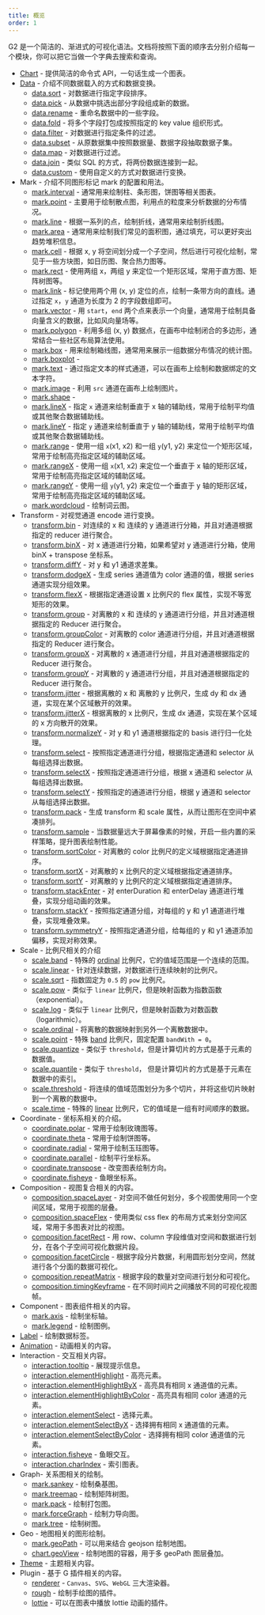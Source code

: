 ```yaml
---
title: 概览
order: 1
---
```


G2 是一个简洁的、渐进式的可视化语法。文档将按照下面的顺序去分别介绍每一个模块，你可以把它当做一个字典去搜索和查询。

- [Chart](./chart) - 提供简洁的命令式 API，一句话生成一个图表。
- [Data](/api/data/overview) - 介绍不同数据载入的方式和数据变换。
  - [data.sort](/api/data/sort) - 对数据进行指定字段排序。
  - [data.pick](/api/data/pick) - 从数据中挑选出部分字段组成新的数据。
  - [data.rename](/api/data/rename) - 重命名数据中的一些字段。
  - [data.fold](/api/data/fold) - 将多个字段打包成按照指定的 key value 组织形式。
  - [data.filter](/api/data/filter) - 对数据进行指定条件的过滤。
  - [data.subset](/api/data/subset) - 从原数据集中按照数据量、数据字段抽取数据子集。
  - [data.map](/api/data/map) - 对数据进行过滤。
  - [data.join](/api/data/join) - 类似 SQL 的方式，将两份数据连接到一起。
  - [data.custom](/api/data/custom) - 使用自定义的方式对数据进行变换。
- Mark - 介绍不同图形标记 mark 的配置和用法。
  - [mark.interval](/api/mark/interval) - 通常用来绘制柱、条形图，饼图等相关图表。
  - [mark.point](/api/mark/point) - 主要用于绘制散点图，利用点的粒度来分析数据的分布情况。
  - [mark.line](/api/mark/line) - 根据一系列的点，绘制折线，通常用来绘制折线图。
  - [mark.area](/api/mark/area) - 通常用来绘制我们常见的面积图，通过填充，可以更好突出趋势堆积信息。
  - [mark.cell](/api/mark/cell) - 根据 x, y 将空间划分成一个子空间，然后进行可视化绘制，常见于一些方块图，如日历图、聚合热力图等。
  - [mark.rect](/api/mark/rect) - 使用两组 x，两组 y 来定位一个矩形区域，常用于直方图、矩阵树图等。
  - [mark.link](/api/mark/link) - 标记使用两个用 (x, y) 定位的点，绘制一条带方向的直线。通过指定 `x`，`y` 通道为长度为 2 的字段数组即可。
  - [mark.vector](/api/mark/vector) - 用 `start`，`end` 两个点来表示一个向量，通常用于绘制具备向量含义的数据，比如风向量场等。
  - [mark.polygon](/api/mark/polygon) - 利用多组 (x, y) 数据点，在画布中绘制闭合的多边形，通常结合一些社区布局算法使用。
  - [mark.box](/api/mark/box) - 用来绘制箱线图，通常用来展示一组数据分布情况的统计图。
  - [mark.boxplot](./mark/boxplot) -
  - [mark.text](/api/mark/text) - 通过指定文本的样式通道，可以在画布上绘制和数据绑定的文本字符。
  - [mark.image](/api/mark/image) - 利用 `src` 通道在画布上绘制图片。
  - [mark.shape](./mark/shape) -
  - [mark.lineX](/api/mark/linex) - 指定 `x` 通道来绘制垂直于 x 轴的辅助线，常用于绘制平均值或其他聚合数据辅助线。
  - [mark.lineY](/api/mark/liney) - 指定 `y` 通道来绘制垂直于 y 轴的辅助线，常用于绘制平均值或其他聚合数据辅助线。
  - [mark.range](/api/mark/range) - 使用一组 `x`(x1, x2) 和一组 `y`(y1, y2) 来定位一个矩形区域，常用于绘制高亮指定区域的辅助区域。
  - [mark.rangeX](/api/mark/rangex) - 使用一组 `x`(x1, x2) 来定位一个垂直于 x 轴的矩形区域，常用于绘制高亮指定区域的辅助区域。
  - [mark.rangeY](/api/mark/rangey) - 使用一组 `y`(y1, y2) 来定位一个垂直于 y 轴的矩形区域，常用于绘制高亮指定区域的辅助区域。
  - [mark.wordcloud](./mark/wordcloud) - 绘制词云图。
- Transform - 对视觉通道 encode 进行变换。
  - [transform.bin](/api/transform/bin) - 对连续的 x 和 连续的 y 通道进行分箱，并且对通道根据指定的 reducer 进行聚合。
  - [transform.binX](/api/transform/binx) - 对 x 通道进行分箱，如果希望对 y 通道进行分箱，使用 binX + transpose 坐标系。
  - [transform.diffY](/api/transform/diffy) - 对 y 和 y1 通道求差集。
  - [transform.dodgeX](/api/transform/dodgex) - 生成 series 通道值为 color 通道的值，根据 series 通道实现分组效果。
  - [transform.flexX](/api/transform/flexx) - 根据指定通道设置 x 比例尺的 flex 属性，实现不等宽矩形的效果。
  - [transform.group](/api/transform/group) - 对离散的 x 和 连续的 y 通道进行分组，并且对通道根据指定的 Reducer 进行聚合。
  - [transform.groupColor](/api/transform/groupcolor) - 对离散的 color 通道进行分组，并且对通道根据指定的 Reducer 进行聚合。
  - [transform.groupX](/api/transform/groupx) - 对离散的 x 通道进行分组，并且对通道根据指定的 Reducer 进行聚合。
  - [transform.groupY](/api/transform/groupy) - 对离散的 y 通道进行分组，并且对通道根据指定的 Reducer 进行聚合。
  - [transform.jitter](/api/transform/jitter) - 根据离散的 x 和 离散的 y 比例尺，生成 dy 和 dx 通道，实现在某个区域散开的效果。
  - [transform.jitterX](/api/transform/jitterx) - 根据离散的 x 比例尺，生成 dx 通道，实现在某个区域的 x 方向散开的效果。
  - [transform.normalizeY](/api/transform/normalizey) - 对 y 和 y1 通道根据指定的 basis 进行归一化处理。
  - [transform.select](/api/transform/select) - 按照指定通道进行分组，根据指定通道和 selector 从每组选择出数据。
  - [transform.selectX](/api/transform/selectx) - 按照指定通道进行分组，根据 x 通道和 selector 从每组选择出数据。
  - [transform.selectY](/api/transform/selecty) - 按照指定的通道进行分组，根据 y 通道和 selector 从每组选择出数据。
  - [transform.pack](/api/transform/pack) - 生成 transform 和 scale 属性，从而让图形在空间中紧凑排列。
  - [transform.sample](/api/transform/sample) - 当数据量远大于屏幕像素的时候，开启一些内置的采样策略，提升图表绘制性能。
  - [transform.sortColor](/api/transform/sortcolor) - 对离散的 color 比例尺的定义域根据指定通道排序。
  - [transform.sortX](/api/transform/sortx) - 对离散的 x 比例尺的定义域根据指定通道排序。
  - [transform.sortY](/api/transform/sorty) - 对离散的 y 比例尺的定义域根据指定通道排序。
  - [transform.stackEnter](/api/transform/stackenter) - 对 enterDuration 和 enterDelay 通道进行堆叠，实现分组动画的效果。
  - [transform.stackY](/api/transform/stacky) - 按照指定通道分组，对每组的 y 和 y1 通道进行堆叠，实现堆叠效果。
  - [transform.symmetryY](/api/transform/symmetry) - 按照指定通道分组，给每组的 y 和 y1 通道添加偏移，实现对称效果。
- Scale - 比例尺相关的介绍
  - [scale.band](/api/scale/band) - 特殊的 [ordinal](/api/scale/ordinal) 比例尺，它的值域范围是一个连续的范围。
  - [scale.linear](/api/scale/linear) - 针对连续数据，对数据进行连续映射的比例尺。
  - [scale.sqrt](/api/scale/sqrt) - 指数固定为 `0.5` 的 `pow` 比例尺。
  - [scale.pow](/api/scale/pow) - 类似于 `linear` 比例尺，但是映射函数为指数函数（exponential）。
  - [scale.log](/api/scale/log) - 类似于 `linear` 比例尺，但是映射函数为对数函数（logarithmic）。
  - [scale.ordinal](/api/scale/ordinal) - 将离散的数据映射到另外一个离散数据中。
  - [scale.point](/api/scale/point) - 特殊 [band](/api/scale/band) 比例尺，固定配置 `bandWith = 0`。
  - [scale.quantize](/api/scale/quantize) - 类似于 `threshold`，但是计算切片的方式是基于元素的数据值。
  - [scale.quantile](/api/scale/quantile) - 类似于 `threshold`， 但是计算切片的方式是基于元素在数据中的索引。
  - [scale.threshold](/api/scale/threshold) - 将连续的值域范围划分为多个切片，并将这些切片映射到一个离散的数据中。
  - [scale.time](/api/scale/time) - 特殊的 [linear](/api/scale/linear) 比例尺，它的值域是一组有时间顺序的数据。
- Coordinate - 坐标系相关的介绍。
  - [coordinate.polar](/api/coordinate/polar) - 常用于绘制玫瑰图等。
  - [coordinate.theta](/api/coordinate/theta) - 常用于绘制饼图等。
  - [coordinate.radial](/api/coordinate/radial) - 常用于绘制玉珏图等。
  - [coordinate.parallel](/api/coordinate/parallel) - 绘制平行坐标系。
  - [coordinate.transpose](/api/coordinate/transpose) - 改变图表绘制方向。
  - [coordinate.fisheye](/api/coordinate/fisheye) - 鱼眼坐标系。
- Composition - 视图复合相关的内容。
  - [composition.spaceLayer](/api/composition/spacelayer) - 对空间不做任何划分，多个视图使用同一个空间区域，常用于视图的层叠。
  - [composition.spaceFlex](/api/composition/spaceflex) - 使用类似 css flex 的布局方式来划分空间区域，常用于多图表对比的视图。
  - [composition.facetRect](/api/composition/facetrect) - 用 row、column 字段维值对空间和数据进行划分，在各个子空间可视化数据片段。
  - [composition.facetCircle](/api/composition/facetcircle) - 根据字段分片数据，利用圆形划分空间，然就进行各个分面的数据可视化。
  - [composition.repeatMatrix](/api/composition/repeatmatrix) - 根据字段的数量对空间进行划分和可视化。
  - [composition.timingKeyframe](/api/composition/timingkeyframe) - 在不同时间片之间播放不同的可视化视图帧。
- Component - 图表组件相关的内容。
  - [mark.axis](./scale/axis) - 绘制坐标轴。
  - [mark.legend](./scale/legend) - 绘制图例。
- [Label](/api/label/overview) - 绘制数据标签。
- [Animation](/api/animation/overview) - 动画相关的内容。
- Interaction - 交互相关内容。
  - [interaction.tooltip](/api/interaction/tooltip) - 展现提示信息。
  - [interaction.elementHighlight](/api/interaction/elementhighlight) - 高亮元素。
  - [interaction.elementHighlightByX](/api/interaction/elementhighlightbyx) - 高亮具有相同 x 通道值的元素。
  - [interaction.elementHighlightByColor](/api/interaction/elementhighlightbycolor) - 高亮具有相同 color 通道的元素。
  - [interaction.elementSelect](/api/interaction/elementselect) - 选择元素。
  - [interaction.elementSelectByX](/api/interaction/elementselectbyx) - 选择拥有相同 x 通道值的元素。
  - [interaction.elementSelectByColor](/api/interaction/elementselectbycolor) - 选择拥有相同 color 通道值的元素。
  - [interaction.fisheye](/api/interaction/fisheye) - 鱼眼交互。
  - [interaction.charIndex](/api/interaction/chartindex) - 索引图表。
- Graph- 关系图相关的绘制。
  - [mark.sankey](./mark/sankey) - 绘制桑基图。
  - [mark.treemap](./mark/treemap) - 绘制矩阵树图。
  - [mark.pack](./mark/pack) - 绘制打包图。
  - [mark.forceGraph](./mark/forceGraph) - 绘制力导向图。
  - [mark.tree](./mark/tree) - 绘制树图。
- Geo - 地图相关的图形绘制。
  - [mark.geoPath](/api/geo/geopath) - 可以用来结合 geojson 绘制地图。
  - [chart.geoView](/api/geo/geoview) - 绘制地图的容器，用于多 geoPath 图层叠加。
- [Theme](/api/theme/theme) - 主题相关内容。
- Plugin - 基于 G 插件相关的内容。
  - [renderer](/api/plugin/renderer) - `Canvas`、`SVG`、`WebGL` 三大渲染器。
  - [rough](/api/plugin/rough) - 绘制手绘图的插件。
  - [lottie](/api/plugin/lottie) - 可以在图表中播放 lottie 动画的插件。
